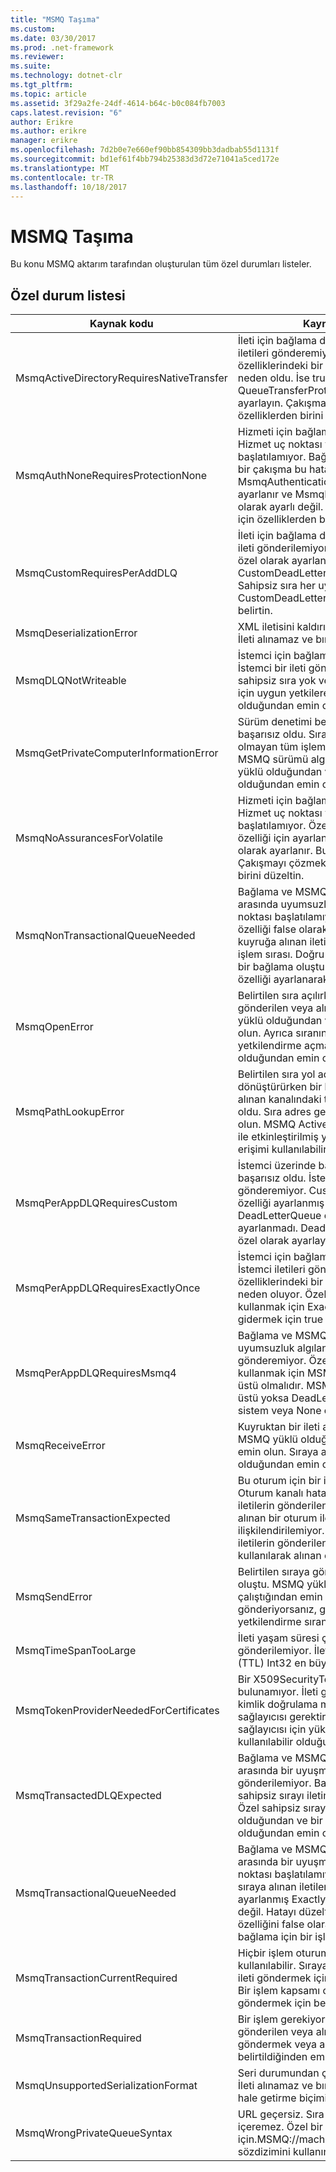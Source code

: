 ```yaml
---
title: "MSMQ Taşıma"
ms.custom: 
ms.date: 03/30/2017
ms.prod: .net-framework
ms.reviewer: 
ms.suite: 
ms.technology: dotnet-clr
ms.tgt_pltfrm: 
ms.topic: article
ms.assetid: 3f29a2fe-24df-4614-b64c-b0c084fb7003
caps.latest.revision: "6"
author: Erikre
ms.author: erikre
manager: erikre
ms.openlocfilehash: 7d2b0e7e660ef90bb854309bb3dadbab55d1131f
ms.sourcegitcommit: bd1ef61f4bb794b25383d3d72e71041a5ced172e
ms.translationtype: MT
ms.contentlocale: tr-TR
ms.lasthandoff: 10/18/2017
---
```

# <a name="msmq-transport"></a>MSMQ Taşıma
Bu konu MSMQ aktarım tarafından oluşturulan tüm özel durumları listeler.  
  
## <a name="exception-list"></a>Özel durum listesi  
  
|Kaynak kodu|Kaynak dizesi|  
|-------------------|---------------------|  
|MsmqActiveDirectoryRequiresNativeTransfer|İleti için bağlama doğrulanamadı. İstemci iletileri gönderemiyor. Bağlama özelliklerindeki bir çakışma bu hataya neden oldu. İse true ve QueueTransferProtocol doğal olarak ayarlayın. Çakışmayı çözmek için özelliklerden birini düzeltin.|  
|MsmqAuthNoneRequiresProtectionNone|Hizmeti için bağlama doğrulanamadı. Hizmet uç noktası ya da istemci başlatılamıyor. Bağlama özelliklerindeki bir çakışma bu hataya neden oldu. MsmqAuthenticationMode hiçbiri olarak ayarlanır ve MsmqProtectionLevel None olarak ayarlı değil. Çakışmayı gidermek için özelliklerden birini düzeltin.|  
|MsmqCustomRequiresPerAddDLQ|İleti için bağlama doğrulanamadı. İstemci ileti gönderilemiyor. DeadLetterQueue özel olarak ayarlanmış, ancak CustomDeadLetterQueue belirtilmemiş. Sahipsiz sıra her uygulama için URI CustomDeadLetterQueue özelliğinde belirtin.|  
|MsmqDeserializationError|XML iletisini kaldırılırken bir hata oluştu. İleti alınamaz ve bırakılır.|  
|MsmqDLQNotWriteable|İstemci için bağlama doğrulanamadı. İstemci bir ileti gönderilemiyor. Belirtilen sahipsiz sıra yok veya yazılamaz. Yazma için uygun yetkilere sahip sıranın var olduğundan emin olun.|  
|MsmqGetPrivateComputerInformationError|Sürüm denetimi belirtilen hatasıyla başarısız oldu. Sıraya alınan kanalı olmayan tüm işlemleri başarısız olur MSMQ sürümü algılanamıyor. MSMQ yüklü olduğundan ve kullanılabilir olduğundan emin olun.|  
|MsmqNoAssurancesForVolatile|Hizmeti için bağlama doğrulanamadı. Hizmet uç noktası ya da istemci başlatılamıyor. Özelliği true ve sağlam özelliği için ayarlanmış ExactlyOnce false olarak ayarlanır. Bu işlem desteklenmiyor. Çakışmayı çözmek için bu özelliklerden birini düzeltin.|  
|MsmqNonTransactionalQueueNeeded|Bağlama ve MSMQ sıra yapılandırması arasında uyumsuzluk algılandı. Hizmet uç noktası başlatılamıyor. ExactlyOnce özelliği false olarak ayarlandığında ve kuyruğa alınan iletileri okumak için bir işlem sırası. Doğru veya işlemsel olmayan bir bağlama oluşturun ExactlyOnce özelliği ayarlanarak hatayı düzeltin.|  
|MsmqOpenError|Belirtilen sıra açılırken bir hata oluştu. İleti gönderilen veya alınan sıradan. MSMQ yüklü olduğundan ve çalıştığından emin olun. Ayrıca sıranın gerekli erişim modu ve yetkilendirme açmak kullanılabilir olduğundan emin olun.|  
|MsmqPathLookupError|Belirtilen sıra yol adı biçim adına dönüştürürken bir hata oluştu. Sıraya alınan kanalındaki tüm işlemleri başarısız oldu. Sıra adres geçerli olduğundan emin olun. MSMQ Active Directory Tümleştirme ile etkinleştirilmiş yüklü olmalıdır ve erişimi kullanılabilir.|  
|MsmqPerAppDLQRequiresCustom|İstemci üzerinde bağlama doğrulaması başarısız oldu. İstemci iletileri gönderemiyor. CustomDeadLetterQueue özelliği ayarlanmış ancak DeadLetterQueue özelliği özel olarak ayarlanmadı. DeadLetterQueue özelliğini özel olarak ayarlayın.|  
|MsmqPerAppDLQRequiresExactlyOnce|İstemci için bağlama doğrulanamadı. İstemci iletileri gönderemiyor. Bağlama özelliklerindeki bir çakışma bu hataya neden oluyor. Özel sahipsiz sırayı kullanmak için ExactlyOnce çakışmayı gidermek için true olarak ayarlanmalıdır.|  
|MsmqPerAppDLQRequiresMsmq4|Bağlama ve MSMQ Yapılandırma arasında uyumsuzluk algılandı. İstemci iletileri gönderemiyor. Özel sahipsiz sırayı kullanmak için MSMQ sürüm 4.0 veya üstü olmalıdır. MSMQ sürüm 4.0 veya üstü yoksa DeadLetterQueue özelliği sistem veya None olarak ayarlanmış.|  
|MsmqReceiveError|Kuyruktan bir ileti alınırken bir hata oluştu. MSMQ yüklü olduğundan ve çalıştığından emin olun. Sıraya almak kullanılabilir olduğundan emin olun.|  
|MsmqSameTransactionExpected|Bu oturum için bir işlem hatası oluştu. Oturum kanalı hata döndürdü. Oturumdaki iletilerin gönderilen veya alınan. Sıraya alınan bir oturum ile birden fazla işlem ilişkilendirilemiyor. Oturumdaki tüm iletilerin gönderilen veya tek bir işlem kullanılarak alınan emin olun.|  
|MsmqSendError|Belirtilen sıraya gönderilirken bir hata oluştu. MSMQ yüklü olduğundan ve çalıştığından emin olun. Yerel bir sıra gönderiyorsanız, gerekli erişim modu ve yetkilendirme sıranın mevcut emin olun.|  
|MsmqTimeSpanTooLarge|İleti yaşam süresi çok büyük. İleti gönderilemiyor. İletinin yaşam süresi (TTL) Int32 en büyük değeri aşamaz.|  
|MsmqTokenProviderNeededForCertificates|Bir X509SecurityTokenProvider öğesi bulunamıyor. İleti gönderilemiyor. Sertifika kimlik doğrulama modu, bir X.509 belirteç sağlayıcısı gerektirir. Bir güvenlik belirteci sağlayıcısı için yüklü sertifikayı kullanılabilir olduğundan emin olun.|  
|MsmqTransactedDLQExpected|Bağlama ve MSMQ Yapılandırması arasında bir uyuşmazlığı oluştu. İleti gönderilemiyor. Bağlamada belirtilen özel sahipsiz sırayı iletim sırası olması gerekir. Özel sahipsiz sırayı adresinin doğru olduğundan ve bir işlem sırası olduğundan emin olun.|  
|MsmqTransactionalQueueNeeded|Bağlama ve MSMQ sıra yapılandırması arasında bir uyuşmazlık oluştu. Hizmet uç noktası başlatılamıyor. Özelliği true ve sıraya alınan iletileri okumak için olarak ayarlanmış ExactlyOnce işlemsel bir sıra değil. Hatayı düzeltmek için ExactlyOnce özelliğini false olarak ayarlayın veya bu bağlama için bir işlem sırası oluşturun.|  
|MsmqTransactionCurrentRequired|Hiçbir işlem oturumda ileti göndermek kullanılabilir. Sıraya alınan bir oturumda ileti göndermek için bir işlem gerekiyor. Bir işlem kapsamı oturumda ileti göndermek için belirtildiğinden emin olun.|  
|MsmqTransactionRequired|Bir işlem gerekiyor ancak yok. İletiler gönderilen veya alınan. İşlem kapsamı ileti göndermek veya almak için belirtildiğinden emin olun.|  
|MsmqUnsupportedSerializationFormat|Seri durumundan çıkarma hatası oluştu. İleti alınamaz ve bırakılır. Belirtilen seri hale getirme biçimi desteklenmiyor.|  
|MsmqWrongPrivateQueueSyntax|URL geçersiz. Sıra için URL '$' karakterini içeremez. Özel bir sıra adreslemek için.MSMQ://machine/private/queueName sözdizimini kullanın.|
